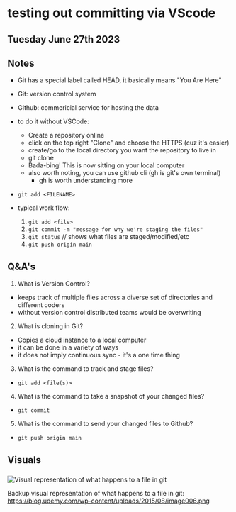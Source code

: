 # testing out committing via VScode

## Tuesday June 27th 2023

## Notes
* Git has a special label called HEAD, it basically means "You Are Here"
* Git: version control system
* Github: commericial service for hosting the data

* to do it without VSCode:
  * Create a repository online
  * click on the top right "Clone" and choose the HTTPS (cuz it's easier)
  * create/go to the local directory you want the repository to live in
  * git clone <HTTPS PATH>
  * Bada-bing! This is now sitting on your local computer
  * also worth noting, you can use github cli (gh is git's own terminal)
    * gh is worth understanding more
* `git add <FILENAME>` 

* typical work flow:
  1. `git add <file>`
  1. `git commit -m "message for why we're staging the files"`
  1. `git status` // shows what files are staged/modified/etc
  1. `git push origin main`


## Q&A's
1. What is Version Control?
  * keeps track of multiple files across a diverse set of directories and different coders
  * without version control distributed teams would be overwriting 

2. What is cloning in Git?
  * Copies a cloud instance to a local computer
  * it can be done in a variety of ways
  * it does not imply continuous sync - it's a one time thing

3. What is the command to track and stage files?
  * `git add <file(s)>`

4. What is the command to take a snapshot of your changed files?
  * `git commit`

5. What is the command to send your changed files to Github?
  * `git push origin main`




## Visuals

### 
![Visual representation of what happens to a file in git](https://blog.udemy.com/wp-content/uploads/2015/08/image006.png)

Backup visual representation of what happens to a file in git: https://blog.udemy.com/wp-content/uploads/2015/08/image006.png